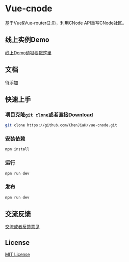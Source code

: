# Vue-cnode

基于Vue&Vue-router(2.0)，利用CNode API重写CNode社区。

## 线上实例Demo

[线上Demo请狠狠戳这里](http://mcchen.club/project/vue-cnode/index.html)

## 文档

待添加

## 快速上手

### 项目克隆`git clone`或者直接Download

```Bash
git clone https://github.com/ChenJiaH/vue-cnode.git
```

### 安装依赖

``` bash
npm install
```

### 运行

``` bash
npm run dev
```

### 发布

``` bash
npm run dev
```

## 交流反馈

[交流或者反馈意见](https://github.com/ChenJiaH/vue-cnode/issues)

## License

[MIT License](https://github.com/ChenJiaH/vue-cnode/blob/master/LICENSE)
